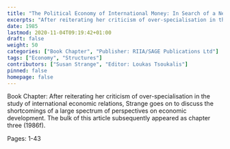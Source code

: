 ```yaml
---
title: "The Political Economy of International Money: In Search of a New Order: Interpretations of a Decade"
excerpts: "After reiterating her criticism of over-specialisation in the study of international economic relations, Strange goes on to discuss the shortcomings of a large spectrum of perspectives on economic development. The bulk of this article subsequently appeared as chapter three (1986f)."
date: 1985
lastmod: 2020-11-04T09:19:42+01:00
draft: false
weight: 50
categories: ["Book Chapter", "Publisher: RIIA/SAGE Publications Ltd"]
tags: ["Economy", "Structures"]
contributors: ["Susan Strange", "Editor: Loukas Tsoukalis"]
pinned: false
homepage: false
---
```


Book Chapter: After reiterating her criticism of over-specialisation in the study of international economic relations, Strange goes on to discuss the shortcomings of a large spectrum of perspectives on economic development. The bulk of this article subsequently appeared as chapter three (1986f).

Pages: 1-43